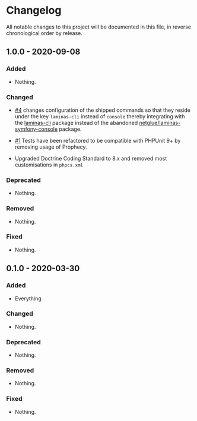 # Changelog

All notable changes to this project will be documented in this file, in reverse chronological order by release.

## 1.0.0 - 2020-09-08

### Added

- Nothing.

### Changed

- [#4](https://github.com/netglue/laminas-messenger/pull/4) changes configuration of the shipped commands so that they
 reside under the key `laminas-cli` instead of `console` thereby integrating with the [laminas-cli](https://github.com/laminas/laminas-cli) package instead of the abandoned [netglue/laminas-symfony-console](https://github.com/netglue/laminas-symfony-console) package.

- [#1](https://github.com/netglue/laminas-messenger/pull/1) Tests have been refactored to be compatible with PHPUnit 9+ by removing usage of Prophecy.

- Upgraded Doctrine Coding Standard to 8.x and removed most customisations in `phpcs.xml`

### Deprecated

- Nothing.

### Removed

- Nothing.

### Fixed

- Nothing.

## 0.1.0 - 2020-03-30

### Added

- Everything

### Changed

- Nothing.

### Deprecated

- Nothing.

### Removed

- Nothing.

### Fixed

- Nothing.
